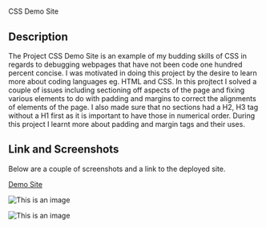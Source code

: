 # <Your-Project-Title>
CSS Demo Site
## Description

The Project CSS Demo Site is an example of my budding skills of CSS in regards to debugging webpages that have not been code one hundred percent concise. I was motivated in doing this project by the desire to learn more about coding languages eg. HTML and CSS. In this projtect I solved a couple of issues including sectioning off aspects of the page and fixing various elements to do with padding and margins to correct the alignments of elements of the page. I also made sure that no sections had a H2, H3 tag without a H1 first as it is important to have those in numerical order. During this project I learnt more about padding and margin tags and their uses.

## Link and Screenshots

Below are a couple of screenshots and a link to the deployed site.

[Demo Site](https://markbrooks1985.github.io/css-demo-site/)

![This is an image](https://github.com/MarkBrooks1985/css-demo-site/blob/main/images/screen1.png)

![This is an image](https://github.com/MarkBrooks1985/css-demo-site/blob/main/images/screen2.png)
